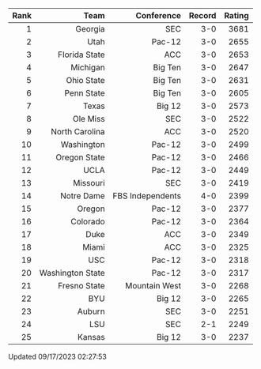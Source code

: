 | Rank  | Team                 | Conference           | Record   | Rating |
| ---:  | ---:                 | ---:                 | ---:     | ---:   |
| 1     | Georgia              | SEC                  | 3-0      | 3681   |
| 2     | Utah                 | Pac-12               | 3-0      | 2655   |
| 3     | Florida State        | ACC                  | 3-0      | 2653   |
| 4     | Michigan             | Big Ten              | 3-0      | 2647   |
| 5     | Ohio State           | Big Ten              | 3-0      | 2631   |
| 6     | Penn State           | Big Ten              | 3-0      | 2605   |
| 7     | Texas                | Big 12               | 3-0      | 2573   |
| 8     | Ole Miss             | SEC                  | 3-0      | 2522   |
| 9     | North Carolina       | ACC                  | 3-0      | 2520   |
| 10    | Washington           | Pac-12               | 3-0      | 2499   |
| 11    | Oregon State         | Pac-12               | 3-0      | 2466   |
| 12    | UCLA                 | Pac-12               | 3-0      | 2449   |
| 13    | Missouri             | SEC                  | 3-0      | 2419   |
| 14    | Notre Dame           | FBS Independents     | 4-0      | 2399   |
| 15    | Oregon               | Pac-12               | 3-0      | 2377   |
| 16    | Colorado             | Pac-12               | 3-0      | 2364   |
| 17    | Duke                 | ACC                  | 3-0      | 2349   |
| 18    | Miami                | ACC                  | 3-0      | 2325   |
| 19    | USC                  | Pac-12               | 3-0      | 2318   |
| 20    | Washington State     | Pac-12               | 3-0      | 2317   |
| 21    | Fresno State         | Mountain West        | 3-0      | 2268   |
| 22    | BYU                  | Big 12               | 3-0      | 2265   |
| 23    | Auburn               | SEC                  | 3-0      | 2251   |
| 24    | LSU                  | SEC                  | 2-1      | 2249   |
| 25    | Kansas               | Big 12               | 3-0      | 2237   |

Updated 09/17/2023 02:27:53
